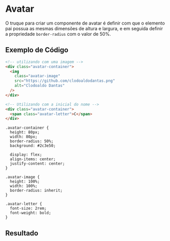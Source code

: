 # Avatar

O truque para criar um componente de avatar é definir com que o elemento pai possua as mesmas dimensões de altura e largura, e em seguida definir a propriedade `border-radius` com o valor de 50%.

## Exemplo de Código

```html
<!-- utilizando com uma imagem -->
<div class="avatar-container">
  <img
    class="avatar-image"
    src="https://github.com/clodoaldodantas.png"
    alt="Clodoaldo Dantas"
  />
</div>

<!-- Utilizando com a inicial do nome -->
<div class="avatar-container">
  <span class="avatar-letter">C</span>
</div>
```

```css{2-4}
.avatar-container {
  height: 80px;
  width: 80px;
  border-radius: 50%;
  background: #2c3e50;

  display: flex;
  align-items: center;
  justify-content: center;
}

.avatar-image {
  height: 100%;
  width: 100%;
  border-radius: inherit;
}

.avatar-letter {
  font-size: 2rem;
  font-weight: bold;
}
```

## Resultado

<script setup>
import Avatar from '../../components/Avatar.vue'
</script>

<div :class="$style.container">
  <Avatar 
    source="https://github.com/clodoaldodantas.png" 
    name="Clodoaldo Dantas" 
  />

  <Avatar name="Clodoaldo Dantas" />
</div>

<style module>
.container {
  display: flex;
  align-items: center;
  gap: 1rem;
}
</style>
